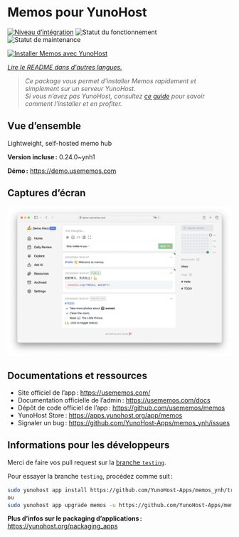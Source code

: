 <!--
Nota bene : ce README est automatiquement généré par <https://github.com/YunoHost/apps/tree/master/tools/readme_generator>
Il NE doit PAS être modifié à la main.
-->

# Memos pour YunoHost

[![Niveau d’intégration](https://apps.yunohost.org/badge/integration/memos)](https://ci-apps.yunohost.org/ci/apps/memos/)
![Statut du fonctionnement](https://apps.yunohost.org/badge/state/memos)
![Statut de maintenance](https://apps.yunohost.org/badge/maintained/memos)

[![Installer Memos avec YunoHost](https://install-app.yunohost.org/install-with-yunohost.svg)](https://install-app.yunohost.org/?app=memos)

*[Lire le README dans d'autres langues.](./ALL_README.md)*

> *Ce package vous permet d’installer Memos rapidement et simplement sur un serveur YunoHost.*  
> *Si vous n’avez pas YunoHost, consultez [ce guide](https://yunohost.org/install) pour savoir comment l’installer et en profiter.*

## Vue d’ensemble

Lightweight, self-hosted memo hub

**Version incluse :** 0.24.0~ynh1

**Démo :** <https://demo.usememos.com>

## Captures d’écran

![Capture d’écran de Memos](./doc/screenshots/demo.webp)

## Documentations et ressources

- Site officiel de l’app : <https://usememos.com/>
- Documentation officielle de l’admin : <https://usememos.com/docs>
- Dépôt de code officiel de l’app : <https://github.com/usememos/memos>
- YunoHost Store : <https://apps.yunohost.org/app/memos>
- Signaler un bug : <https://github.com/YunoHost-Apps/memos_ynh/issues>

## Informations pour les développeurs

Merci de faire vos pull request sur la [branche `testing`](https://github.com/YunoHost-Apps/memos_ynh/tree/testing).

Pour essayer la branche `testing`, procédez comme suit :

```bash
sudo yunohost app install https://github.com/YunoHost-Apps/memos_ynh/tree/testing --debug
ou
sudo yunohost app upgrade memos -u https://github.com/YunoHost-Apps/memos_ynh/tree/testing --debug
```

**Plus d’infos sur le packaging d’applications :** <https://yunohost.org/packaging_apps>
